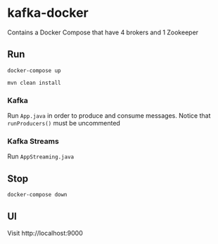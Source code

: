 # kafka-docker
Contains a Docker Compose that have 4 brokers and 1 Zookeeper
## Run
`docker-compose up`

`mvn clean install`

### Kafka
Run `App.java` in order to produce and consume messages. Notice that `runProducers()` must be uncommented
### Kafka Streams
Run `AppStreaming.java`

## Stop
`docker-compose down`

## UI
Visit http://localhost:9000
